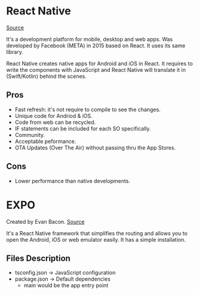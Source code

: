 # React Native
[Source](React.dev)

It's a development platform for mobile, desktop and web apps.
Was developed by Facebook (META) in 2015 based on React. It uses its same library.

React Native creates native apps for Android and iOS in React.
It requires to write the components with JavaScript and React Native will translate it in (Swift/Kotlin) behind the scenes.

## Pros
- Fast refresh: it's not require to compile to see the changes.
- Unique code for Andriod & iOS.
- Code from web can be recycled.
- IF statements can be included for each SO specifically.
- Community.
- Acceptable peformance.
- OTA Updates (Over The Air) without passing thru the App Stores.

## Cons
- Lower performance than native developments.


# EXPO
Created by Evan Bacon.
[Source](Expo.dev)

It's a React Native framework that simplifies the routing and allows you to open the Android, iOS or web emulator easily.
It has a simple installation.

## Files Description
- tsconfig.json → JavaScript configuration
- package.json → Default dependencies
  - main would be the app entry point